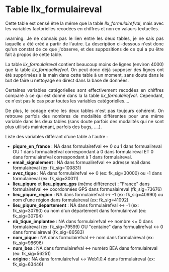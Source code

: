 # Table llx_formulaireval

<p style="text-align:justify;">
Cette table est censé être la même que la table <i>llx_formulairefval</i>, mais avec les variables factorielles recodées en chiffres et non en valaurs textuelles.
</p>

<p style="text-align:justify;">
:warning: Je ne connais pas le lien entre les deux tables, je ne sais pas laquelle a été créé à partir de l'autre. La description ci-dessous n'est donc qu'un constat de ce que j'observe, et des suppositions de ce qui a pu être fait à propos de cette table.
</p>
 
<p style="text-align:justify;">
La table <i>llx_formulaireval</i> contient beaucoup moins de lignes (environ 4000) que la table <i>llx_formualirefval</i>. On peut donc déjà supposer des lignes ont été supprimées à la main dans cette table à un moment, sans doute dans le but de faire u nettoyage en direct dans la base de données.
</p>
 
<p style="text-align:justify;"> 
Certaines variables catégorielles sont effectivement recodées en chiffres comparé à ce qui est donné dans la la table <i>llx_formulairefval</i>. Cependant, ce n'est pas le cas pour toutes les variables catégorielles....
</p>

<p style="text-align:justify;">
De plus, le codage entre les deux tables n'est pas toujours cohérent. On retrouve parfois des nombres de modalités différentes pour une même variable dans les deux tables (sans doute parfois des modalités qui ne sont plus utilisés maintenant, parfois des bugs, ....).
</p>
 
 
Liste des variables différant d'une table à l'autre :

- **piqure_en_france** : NA dans formulairefval <-> 0 ou 1 dans formualireval OU 1 dans formualirefval correspondant à 0 dans formulaireval ET 0 dans formulairefval correspondant à 1 dans formulaireval. 
- **email_signalement** :  NA dans formualirefval <-> adresse mail dans formulaireval (ex: fk_sig=100831)
- **avez_tique** : NA dans formulairefval <-> 0 (ex: fk_sig=30000) ou -1 dans formulaireval (ex: fk_sig=30011)
- **lieu_piqure** et **lieu_piqure_gps** (même différence) : "France" dans formulairefval <-> coordonnées GPS dans formualaireval (fk_sig=73676)
- **lieu_piqure_region** : NA dans formulairefval <-> -1 (ex: fk_sig=40990) ou nom d'une région dans formulaireval (ex: fk_sig=41092)
- **lieu_piqure_departement** : NA dans formulairefval <-> -1 (ex: fk_sig=30790) ou nom d'un département dans formulaireval (ex: fk_sig=30794)
- **nb_tique_implantee** : NA dans formulairefval <-> nombre <= 0 dans formulaireval (ex: fk_sig=79599) OU "centaine" dans formualirefval <-> 0 dans formulaireval (fk_sig=86583)
- **nom_pique** : NA dans formulairefval <-> nom dans formulaireval (ex: fk_sig=98696)
- **num_bea** : NA dans formulairefval <-> numéro BEA dans formulaireval (ex: fk_sig=56251)
- **origine** : NA dans formulairefval <-> Web1.0.4 dans formulaireval (ex: fk_sig=63446)



